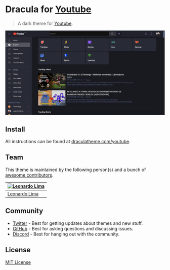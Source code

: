 # Dracula for [Youtube](https://www.youtube.com/)

> A dark theme for [Youtube](https://www.youtube.com/).

![Screenshot](./screenshot-youtube.png)

## Install

All instructions can be found at [draculatheme.com/youtube](https://draculatheme.com/youtube).

## Team

This theme is maintained by the following person(s) and a bunch of [awesome contributors](https://github.com/dracula/foobar/graphs/contributors).

| [![Leonardo Lima](https://github.com/leozz37.png?size=100)](https://github.com/leozz37) |
| ---------------------------------------------------------------------------------------- |
| [Leonardo Lima](https://github.com/leozz37)                                               |

## Community

- [Twitter](https://twitter.com/draculatheme) - Best for getting updates about themes and new stuff.
- [GitHub](https://github.com/dracula/dracula-theme/discussions) - Best for asking questions and discussing issues.
- [Discord](https://draculatheme.com/discord-invite) - Best for hanging out with the community.

## License

[MIT License](./LICENSE)
